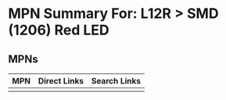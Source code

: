 



# MPN Summary For: L12R > SMD (1206) Red LED

## MPNs
  

|MPN|Direct Links|Search Links|
| :--- | :--- | :--- |
||||

